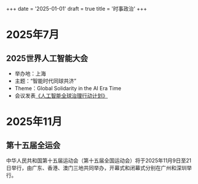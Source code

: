 +++
date = '2025-01-01'
draft = true
title = '时事政治'
+++

# 2025年7月

## 2025世界人工智能大会

- 举办地：上海
- 主题：“智能时代同球共济”
- Theme：Global Solidarity in the AI Era Time
- 会议发表[《人工智能全球治理行动计划》](https://www.gov.cn/yaowen/liebiao/202507/content_7033929.htm)


# 2025年11月

## 第十五届全运会

中华人民共和国第十五届运动会（第十五届全国运动会）将于2025年11月9日至21日举行，由广东、香港、澳门三地共同举办，开幕式和闭幕式分别在广州和深圳举行。